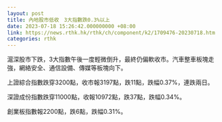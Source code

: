 ```yaml
---
layout: post
title: 內地股市低收　3大指數跌0.3%以上
date: 2023-07-18 15:26:42.000000000 +08:00
link: https://news.rthk.hk/rthk/ch/component/k2/1709476-20230718.htm
categories: rthk
---
```


滬深股市下跌，3大指數午後一度輕微倒升，最終仍偏軟收市。汽車整車板塊走強，網絡安全、通信設備、傳媒等板塊向下。

上證綜合指數跌穿3200點，收市報3197點，跌11點，跌幅0.37%，連跌兩日。

深證成份指數跌穿11000點，收報10972點，跌37點，跌幅0.34%。

創業板指數報2200點，跌6點，跌幅0.31%。
